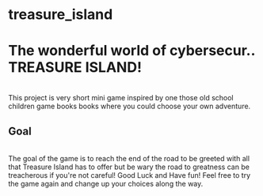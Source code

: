 # treasure_island
<h1>The wonderful world of cybersecur.. TREASURE ISLAND!</h1>
<br>This project is very short mini game inspired by one those old school children game books books where you could choose your own adventure.</br> 
<h2>Goal</h2>
<br>The goal of the game is to reach the end of the road to be greeted with all that Treasure Island has to offer but be wary the road to greatness can be treacherous if you're not careful! Good Luck and Have fun! Feel free to try the game again and change up your choices along the way.</br> 
